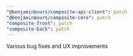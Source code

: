 ```yaml
---
"@benjaminbours/composite-api-client": patch
"@benjaminbours/composite-core": patch
"composite-front": patch
"composite-back": patch
---
```


Various bug fixes and UX improvements
